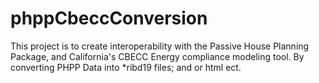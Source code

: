 # phppCbeccConversion
 This project is to create interoperability with the Passive House Planning Package, and California's CBECC Energy compliance modeling tool. By converting PHPP Data into *ribd19 files; and or html ect.

